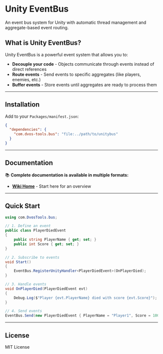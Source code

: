 # Unity EventBus

An event bus system for Unity with automatic thread management and aggregate-based event routing.

## What is Unity EventBus?

Unity EventBus is a powerful event system that allows you to:
- **Decouple your code** - Objects communicate through events instead of direct references
- **Route events** - Send events to specific aggregates (like players, enemies, etc.)
- **Buffer events** - Store events until aggregates are ready to process them

---

## Installation

Add to your `Packages/manifest.json`:
```json
{
  "dependencies": {
    "com.dvos-tools.bus": "file:../path/to/unitybus"
  }
}
```

---

## Documentation
📚 **Complete documentation is available in multiple formats:**
- **[Wiki Home](https://github.com/dvos-tools/eventbus/wiki)** - Start here for an overview

---

## Quick Start

```csharp
using com.DvosTools.bus;

// 1. Define an event
public class PlayerDiedEvent
{
    public string PlayerName { get; set; }
    public int Score { get; set; }
}

// 2. Subscribe to events
void Start()
{
    EventBus.RegisterUnityHandler<PlayerDiedEvent>(OnPlayerDied);
}

// 3. Handle events
void OnPlayerDied(PlayerDiedEvent evt)
{
    Debug.Log($"Player {evt.PlayerName} died with score {evt.Score}");
}

// 4. Send events
EventBus.Send(new PlayerDiedEvent { PlayerName = "Player1", Score = 1000 });
```
---

## License

MIT License